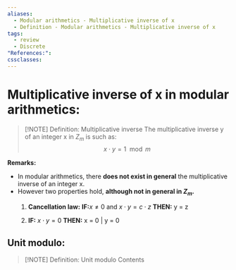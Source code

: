 ```yaml
---
aliases:
  - Modular arithmetics - Multiplicative inverse of x
  - Definition - Modular arithmetics - Multiplicative inverse of x
tags:
  - review
  - Discrete
"References:": 
cssclasses:
---
```

# Multiplicative inverse of x in modular arithmetics: 


> [!NOTE] Definition: Multiplicative inverse 
> The multiplicative inverse y of an integer x in $Z_m$ is such as: 
> $$
> x \cdot y = 1 \mod m
> $$ 
> 

**Remarks:**
+ In modular arithmetics, there **does not exist in general** the multiplicative inverse of an integer x.
+ However two properties hold, **although not in general in $Z_m$.** 
	1. **Cancellation law:** 
		**IF:**$x \not = 0$ and $x\cdot y = c \cdot z$ **THEN:** y = z
		
	2. **IF:** $x\cdot y = 0$ **THEN:** x = 0 | y = 0

## Unit modulo:

> [!NOTE] Definition: Unit modulo
> Contents
